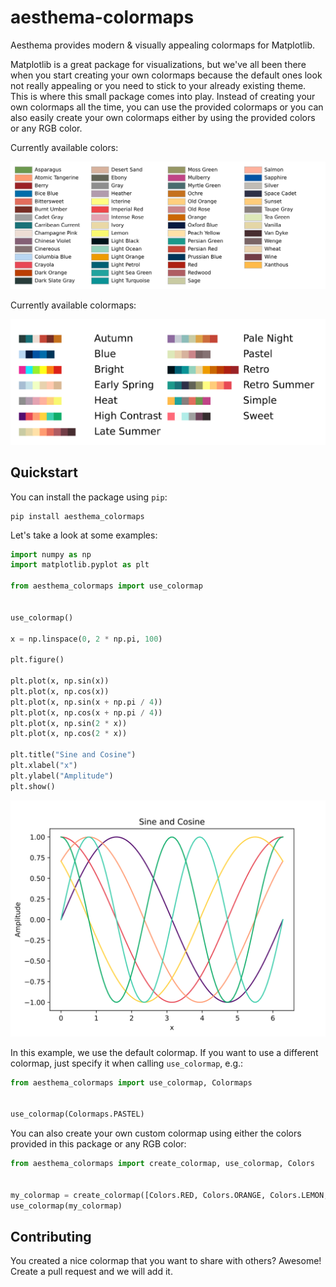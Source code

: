 # aesthema-colormaps

Aesthema provides modern &amp; visually appealing colormaps for Matplotlib.

Matplotlib is a great package for visualizations, but we've all been there when you start creating your own colormaps because the default ones look not really appealing or you need to stick to your already existing theme.
This is where this small package comes into play. Instead of creating your own colormaps all the time, you can use the provided colormaps or you can also easily create your own colormaps either by using the provided colors or any RGB color.

Currently available colors:

![Available colors](./docs/colors.svg)

Currently available colormaps:

![Available colormaps](./docs/colormaps.svg)

## Quickstart

You can install the package using `pip`:

```
pip install aesthema_colormaps
```

Let's take a look at some examples:

```python
import numpy as np
import matplotlib.pyplot as plt

from aesthema_colormaps import use_colormap


use_colormap()

x = np.linspace(0, 2 * np.pi, 100)

plt.figure()

plt.plot(x, np.sin(x))
plt.plot(x, np.cos(x))
plt.plot(x, np.sin(x + np.pi / 4))
plt.plot(x, np.cos(x + np.pi / 4))
plt.plot(x, np.sin(2 * x))
plt.plot(x, np.cos(2 * x))

plt.title("Sine and Cosine")
plt.xlabel("x")
plt.ylabel("Amplitude")
plt.show()
```

![Line plot example](./docs/lineplot.svg)

In this example, we use the default colormap. If you want to use a different colormap, just specify it when calling `use_colormap`, e.g.:

```python
from aesthema_colormaps import use_colormap, Colormaps


use_colormap(Colormaps.PASTEL)
```

You can also create your own custom colormap using either the colors provided in this package or any RGB color:

```python
from aesthema_colormaps import create_colormap, use_colormap, Colors


my_colormap = create_colormap([Colors.RED, Colors.ORANGE, Colors.LEMON, (141, 215, 127), Colors.LIGHT_OCEAN, (47, 72, 88)])
use_colormap(my_colormap)
```

## Contributing

You created a nice colormap that you want to share with others? Awesome! Create a pull request and we will add it.
